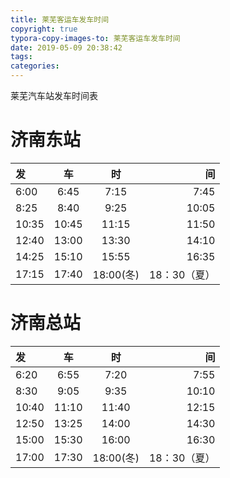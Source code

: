 ```yaml
---
title: 莱芜客运车发车时间
copyright: true
typora-copy-images-to: 莱芜客运车发车时间
date: 2019-05-09 20:38:42
tags:
categories:
---
```








莱芜汽车站发车时间表

<!--more-->

# 济南东站

|发|车|时|间|
|:---|:---:|:---:|---:|
|6:00|6:45|7:15|7:45|
|8:25|8:40|9:25|10:05|
|10:35|10:45|11:15|11:50|
|12:40|13:00|13:30|14:10|
|14:25|15:10|15:55|16:35|
|17:15|17:40|18:00(冬)|18：30（夏）|

# 济南总站

|发|车|时|间|
|:---|:---:|:---:|---:|
|6:20|6:55|7:20|7:55|
|8:30|9:05|9:35|10:10|
|10:40|11:10|11:40|12:15|
|12:50|13:25|14:00|14:30|
|15:00|15:30|16:00|16:30|
|17:00|17:30|18:00(冬)|18：30（夏）|
